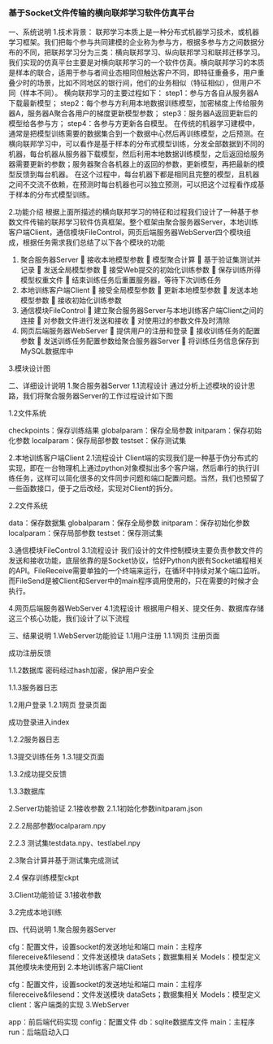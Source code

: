 ### 基于Socket文件传输的横向联邦学习软件仿真平台
一、系统说明 
1.技术背景：
	联邦学习本质上是一种分布式机器学习技术，或机器学习框架。我们把每个参与共同建模的企业称为参与方，根据多参与方之间数据分布的不同，把联邦学习分为三类：横向联邦学习、纵向联邦学习和联邦迁移学习。我们实现的仿真平台主要是对横向联邦学习的一个软件仿真。横向联邦学习的本质是样本的联合，适用于参与者间业态相同但触达客户不同，即特征重叠多，用户重叠少时的场景，比如不同地区的银行间，他们的业务相似（特征相似），但用户不同（样本不同）。
	横向联邦学习的主要过程如下：
step1：参与方各自从服务器A下载最新模型；
step2：每个参与方利用本地数据训练模型，加密梯度上传给服务器A，服务器A聚合各用户的梯度更新模型参数；
step3：服务器A返回更新后的模型给各参与方；
step4：各参与方更新各自模型。
	在传统的机器学习建模中，通常是把模型训练需要的数据集合到一个数据中心然后再训练模型，之后预测。在横向联邦学习中，可以看作是基于样本的分布式模型训练，分发全部数据到不同的机器，每台机器从服务器下载模型，然后利用本地数据训练模型，之后返回给服务器需要更新的参数；服务器聚合各机器上的返回的参数，更新模型，再把最新的模型反馈到每台机器。
在这个过程中，每台机器下都是相同且完整的模型，且机器之间不交流不依赖，在预测时每台机器也可以独立预测，可以把这个过程看作成基于样本的分布式模型训练。

2.功能介绍
	根据上面所描述的横向联邦学习的特征和过程我们设计了一种基于参数文件传输的联邦学习软件仿真框架。整个框架由聚合服务器Server，本地训练客户端Client，通信模块FileControl，网页后端服务器WebServer四个模块组成，根据任务需求我们总结了以下各个模块的功能
1.	聚合服务器Server
	接收本地模型参数
	模型聚合计算
	基于验证集测试并记录
	发送全局模型参数
	接受Web提交的初始化训练参数
	保存训练所得模型权重文件
	结束训练任务后重置服务器，等待下次训练任务
2.	本地训练客户端Client
	接受全局模型参数
	更新本地模型参数
	发送本地模型参数
	接收初始化训练参数
3.	通信模块FileControl
	建立聚合服务器Server与本地训练客户端Client之间的连接
	对参数文件进行发送和接收
	对使用过的参数文件及时清除
4.	网页后端服务器WebServer
	提供用户的注册和登录
	接收训练任务的配置参数
	发送训练任务配置参数给聚合服务器Server
	将训练任务信息保存到MySQL数据库中

3.模块设计图
 


二、详细设计说明
1.聚合服务器Server
1.1流程设计
通过分析上述模块的设计思路，我们将聚合服务器Server的工作过程设计如下图
 
1.2文件系统
 
checkpoints：保存训练结果
globalparam：保存全局参数
initparam：保存初始化参数
localparam：保存局部参数
testset：保存测试集

2.本地训练客户端Client
2.1流程设计
Client端的实现我们是一种基于伪分布式的实现，即在一台物理机上通过python对象模拟出多个客户端，然后串行的执行训练任务，这样可以简化很多的文件同步问题和端口配置问题。当然，我们也预留了一些函数接口，便于之后改经，实现对Client的拆分。
 
2.2文件系统
 
data：保存数据集
globalparam：保存全局参数
initparam：保存初始化参数
localparam：保存局部参数
testset：保存测试集

3.通信模块FileControl
3.1流程设计
我们设计的文件控制模块主要负责参数文件的发送和接收功能，底层依靠的是Socket协议，恰好Python内嵌有Socket编程相关的API。FileReceive需要单独的一个终端来运行，在循环中持续对某个端口监听。而FileSend是被Client和Server中的main程序调用使用的，只在需要的时候才会执行。
 

4.网页后端服务器WebServer
4.1流程设计
根据用户相关、提交任务、数据库存储这三个核心功能，我们设计了以下流程
 
三、结果说明
1.WebServer功能验证
1.1用户注册
1.1.1网页
注册页面
 
成功注册反馈
 
1.1.2数据库
密码经过hash加密，保护用户安全
 
1.1.3服务器日志
 
1.2用户登录
1.2.1网页
登录页面
 

成功登录进入index
 
1.2.2服务器日志
 
1.3提交训练任务
1.3.1提交页面
 
1.3.2成功提交反馈
 
1.3.3数据库
 
2.Server功能验证
2.1接收参数
2.1.1初始化参数initparam.json
 
2.2.2局部参数localparam.npy
 
2.2.3 测试集testdata.npy、testlabel.npy
 
2.3聚合计算并基于测试集完成测试
 
2.4 保存训练模型ckpt
 
 
3.Client功能验证
3.1接收参数
 
3.2完成本地训练
 
四、代码说明
1.聚合服务器Server
 
cfg：配置文件，设置socket的发送地址和端口
main：主程序
filereceive&filesend：文件发送模块
dataSets；数据集相关
Models：模型定义
其他模块未使用到
2.本地训练客户端Client
 
cfg：配置文件，设置socket的发送地址和端口
main：主程序
filereceive&filesend：文件发送模块
dataSets；数据集相关
Models：模型定义
client：客户端类的实现
3.WebServer
 
app：前后端代码实现
config：配置文件
db：sqlite数据库文件
main：主程序
run：后端启动入口
